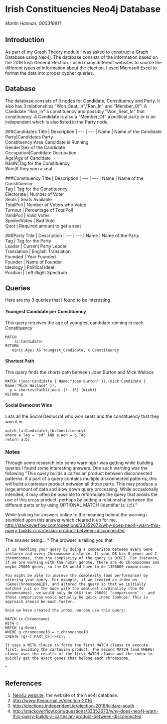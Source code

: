 # Irish Constituencies Neo4j Database
###### Martin Hannan, G00318811

## Introduction
As part of my Graph Theory module I was asked to construct a Graph Database using Neo4j. The database consists of the information based on the 2016 Irish General Election. I used many different websites to source the different types of information about the election. I used Microsoft Excel to format the data into proper cypher queries. 

## Database
The database consists of 3 nodes for Candidate, Constituency and Party. It also has 3 relationships "Won_Seat_In","Ran_In" and "Member_Of". A Candidate "Ran_In" a constituency and possibly "Won_Seat_In" that constituency. A Candidate is also a "Member_Of" a political party or is an independant which is also listed in the Party node.

###Candidates
Title | Description
| --- | --- |
 Name   |   Name of the Candidate     
 Party|Candidates Party          
 Constituency|Area Candidate is Running  
 Gender|Sex of the Candidate      
 Occupation|Candidate Occupation      
 Age|Age of Candidate          
 RanIN|Tag for the Constituency  
 Won|If they won a seat        

###Constituency
Title | Description
| --- | --- |
 Name         | Name of the Constituency  	
 Tag          | Tag for the Constituency  	
 Electorate   | Number of Voter	   	
 Seats        | Seats Available           	
 TotalPoll    | Number of Voters who Voted	
 Turnout      | Percentage of TotalPoll   	
 ValidPoll    | Valid Votes		   	
 SpoiledVotes | Bad Vote	           	
 Quot	       | Required amount to get a seat  

###Party
Title | Description
| --- | --- |
 Name         | Name of the Party  	
 Tag          | Tag for the Party  	
 Leader       | Current Party Leader	
 Translation  | English Translation    
 Founded      | Year Founded		
 Founder      | Name of Founder  	
 Ideology     | Political Ideal  	
 Position     | Left-Right Spectrum	




## Queries
Here are my 3 queries that I found to be interesting.

#### Youngest Candidate per Constituency
This query retreives the age of youngest candidate running in each Constituency
```cypher
MATCH 
    (c:Candidate)
RETURN 
   min(c.Age) AS Youngest_Candidate, c.Constituency
```

#### Shortest Path
This query finds the shorts path between Joan Burton and Mick Wallace
```cypher
MATCH (joan:Candidate { Name:"Joan Burton" }),(mick:Candidate { Name:"Mick Wallace" }),
  p = shortestPath((joan)-[*..15]-(mick))
RETURN p
```

#### Social Democrat Wins
Lists all the Social Democrat who won seats and the constituency that they won it in.
```cypher
match (a:Candidate),(b:Constituency)
where a.Tag = "sd" AND a.Won = b.Tag
return a,b;
```
### Notes
Through some research into some warnings I was getting while building queries I found some interesting answers.
One such warning was the following
"This query builds a cartesian product between disconnected patterns. If a part of a query contains multiple disconnected patterns, this will build a cartesian product between all those parts. This may produce a large amount of data and slow down query processing. While occasionally intended, it may often be possible to reformulate the query that avoids the use of this cross product, perhaps by adding a relationship between the different parts or by using OPTIONAL MATCH (identifier is: (c))."

While looking for answers online to the meaning behind the warning  i stumbled upon this answer which cleared it up for me.
http://stackoverflow.com/questions/33352673/why-does-neo4j-warn-this-query-builds-a-cartesian-product-between-disconnected

The answer being...
" 
The browser is telling you that:

    It is handling your query by doing a comparison between every Gene instance and every Chromosome instance. If your DB has G genes and C chromosomes, then the complexity of the query is O(GC). For instance, if we are working with the human genome, there are 46 chromosomes and maybe 25000 genes, so the DB would have to do 1150000 comparisons.

    You might be able to improve the complexity (and performance) by altering your query. For example, if we created an index on :Gene(chromosomeID), and altered the query so that we initially matched just on the node with the smallest cardinality (the 46 chromosomes), we would only do O(G) (or 25000) "comparisons" -- and those comparisons would actually be quick index lookups! This is approach should be much faster.

    Once we have created the index, we can use this query:

    MATCH (c:Chromosome)
    WITH c
    MATCH (g:Gene) 
    WHERE g.chromosomeID = c.chromosomeID
    CREATE (g)-[:PART_OF]->(c);

    It uses a WITH clause to force the first MATCH clause to execute first, avoiding the cartesian product. The second MATCH (and WHERE) clause uses the results of the first MATCH clause and the index to quickly get the exact genes that belong each chromosome.
"
## References
1. [Neo4J website](http://neo4j.com/), the website of the Neo4j database.
2. http://www.thejournal.ie/election-2016
2. http://elections.independent.ie/election-2016/kildare-south
2. http://stackoverflow.com/questions/33352673/why-does-neo4j-warn-this-query-builds-a-cartesian-product-between-disconnected

